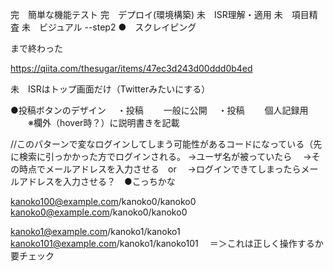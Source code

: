 完　簡単な機能テスト
完　デプロイ(環境構築)
未　ISR理解・適用
未　項目精査
未　ビジュアル
--step2
●　スクレイピング


まで終わった

https://qiita.com/thesugar/items/47ec3d243d00ddd0b4ed


未　ISRはトップ画面だけ（Twitterみたいにする）


●投稿ボタンのデザイン
　・投稿
　　一般に公開
　・投稿
　　個人記録用
　　※欄外（hover時？）に説明書きを記載

//このパターンで変なログインしてしまう可能性があるコードになっている（先に検索に引っかかった方でログインされる。
→ユーザ名が被っていたら
　→その時点でメールアドレスを入力させる　or
　→ログインできてしまったらメールアドレスを入力させる？　●こっちかな

kanoko100@example.com/kanoko0/kanoko0
kanoko0@example.com/kanoko0/kanoko0

kanoko1@example.com/kanoko1/kanoko1
kanoko101@example.com/kanoko1/kanoko101
　＝＞これは正しく操作するか要チェック